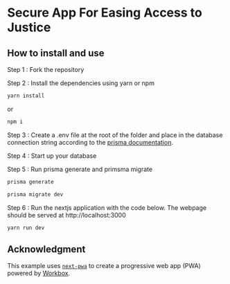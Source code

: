 # Secure App For Easing Access to Justice



## How to install and use
Step 1 : Fork the repository

Step 2 : Install the dependencies using yarn or npm
```bash
yarn install
```

or 

```bash
npm i
```

Step 3 : Create a .env file at the root of the folder and place in the database connection string according to the [prisma documentation](https://www.prisma.io/docs/reference/database-reference/connection-urls).

Step 4 : Start up your database

Step 5 : Run prisma generate and primsma migrate
```bash
prisma generate
```
```bash
prisma migrate dev
```
Step 6 : Run the nextjs application with the code below. The webpage should be served at http://localhost:3000
```bash
yarn run dev
```

## Acknowledgment
This example uses [`next-pwa`](https://github.com/shadowwalker/next-pwa) to create a progressive web app (PWA) powered by [Workbox](https://developers.google.com/web/tools/workbox/).
